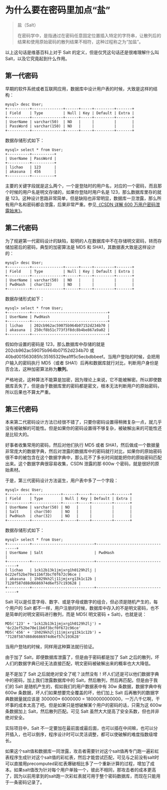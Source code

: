 # 为什么要在密码里加点“盐”

> 盐（Salt）
>
> 在密码学中，是指通过在密码任意固定位置插入特定的字符串，让散列后的结果和使用原始密码的散列结果不相符，这种过程称之为“加盐”。

以上这句话是维基百科上对于 Salt 的定义，但是仅凭这句话还是很难理解什么叫 Salt，以及它究竟起到什么作用。

## 第一代密码

早期的软件系统或者互联网应用，数据库中设计用户表的时候，大致是这样的结构：

```
mysql> desc User;
+----------+--------------+------+-----+---------+-------+
| Field    | Type         | Null | Key | Default | Extra |
+----------+--------------+------+-----+---------+-------+
| UserName | varchar(50)  | NO   |     |         |       |
| PassWord | varchar(150) | NO   |     |         |       |
+----------+--------------+------+-----+---------+-------+
```

数据存储形式如下：

```
mysql> select * from User;
+----------+----------+
| UserName | PassWord |
+----------+----------+
| lichao   | 123      |
| akasuna  | 456      |
+----------+----------+
```

主要的关键字段就是这么两个，一个是登陆时的用户名，对应的一个密码，而且那个时候的用户名是明文存储的，如果你登陆时用户名是 123，那么数据库里存的就是 123。这种设计思路非常简单，但是缺陷也非常明显，数据库一旦泄露，那么所有用户名和密码都会泄露，后果非常严重。参见[《CSDN 详解 600 万用户密码泄露始末》](http://tech.qq.com/a/20111221/000485.htm)。

## 第二代密码

为了规避第一代密码设计的缺陷，聪明的人在数据库中不在存储明文密码，转而存储加密后的密码，典型的加密算法是 MD5 和 SHA1，其数据表大致是这样设计的：

```
mysql> desc User;
+----------+--------------+------+-----+---------+-------+
| Field    | Type         | Null | Key | Default | Extra |
+----------+--------------+------+-----+---------+-------+
| UserName | varchar(50)  | NO   |     |         |       |
| PwdHash  | char(32)     | NO   |     |         |       |
+----------+--------------+------+-----+---------+-------+
```

数据存储形式如下：

```
mysql> select * from User;
+----------+----------------------------------+
| UserName | PwdHash                          |
+----------+----------------------------------+
| lichao   | 202cb962ac59075b964b07152d234b70 |
| akasuna  | 250cf8b51c773f3f8dc8b4be867a9a02 |
+----------+----------------------------------+
```

假如你设置的密码是 123，那么数据库中存储的就是 202cb962ac59075b964b07152d234b70 或 40bd001563085fc35165329ea1ff5c5ecbdbbeef。当用户登陆的时候，会把用户输入的密码执行 MD5（或者 SHA1）后再和数据库就行对比，判断用户身份是否合法，这种加密算法称为**散列**。

严格地说，这种算法不能算是加密，因为理论上来说，它不能被解密。所以即使数据库丢失了，但是由于数据库里的密码都是密文，根本无法判断用户的原始密码，所以后果也不算太严重。

## 第三代密码

本来第二代密码设计方法已经很不错了，只要你密码设置得稍微复杂一点，就几乎没有被破解的可能性。但是如果你的密码设置得不够复杂，被破解出来的可能性还是比较大的。

好事者收集常用的密码，然后对他们执行 MD5 或者 SHA1，然后做成一个数据量非常庞大的数据字典，然后对泄露的数据库中的密码就行对比，如果你的原始密码很不幸的被包含在这个数据字典中，那么花不了多长时间就能把你的原始密码匹配出来。这个数据字典很容易收集，CSDN 泄露的那 600w 个密码，就是很好的原始素材。

于是，第三代密码设计方法诞生，用户表中多了一个字段：

```
mysql> desc User;
+----------+-------------+------+-----+---------+-------+
| Field    | Type        | Null | Key | Default | Extra |
+----------+-------------+------+-----+---------+-------+
| UserName | varchar(50) | NO   |     |         |       |
| Salt     | char(50)    | NO   |     |         |       |
| PwdHash  | char(32)    | NO   |     |         |       |
+----------+-------------+------+-----+---------+-------+
```

数据存储形式如下：

```
mysql> select * from User;
+----------+----------------------------+----------------------------------+
| UserName | Salt                       | PwdHash                          |
+----------+----------------------------+----------------------------------+
| lichao   | 1ck12b13k1jmjxrg1h0129h2lj | 6c22ef52be70e11b6f3bcf0f672c96ce |
| akasuna  | 1h029kh2lj11jmjxrg13k1c12b | 7128f587d88d6686974d6ef57c193628 |
+----------+----------------------------+----------------------------------+
```

Salt 可以是任意字母、数字、或是字母或数字的组合，但必须是随机产生的，每个用户的 Salt 都不一样，用户注册的时候，数据库中存入的不是明文密码，也不是简单的对明文密码进行散列，而是 MD5( 明文密码 + Salt)，也就是说：

```
MD5('123' + '1ck12b13k1jmjxrg1h0129h2lj') = '6c22ef52be70e11b6f3bcf0f672c96ce'
MD5('456' + '1h029kh2lj11jmjxrg13k1c12b') = '7128f587d88d6686974d6ef57c193628'
```

当用户登陆的时候，同样用这种算法就行验证。

由于加了 Salt，即便数据库泄露了，但是由于密码都是加了 Salt 之后的散列，坏人们的数据字典已经无法直接匹配，明文密码被破解出来的概率也大大降低。

是不是加了 Salt 之后就绝对安全了呢？淡然没有！坏人们还是可以他们数据字典中的密码，加上我们泄露数据库中的 Salt，然后散列，然后再匹配。但是由于我们的 Salt 是随机产生的，假如我们的用户数据表中有 30w 条数据，数据字典中有 600w 条数据，坏人们如果想要完全覆盖的坏，他们加上 Salt 后再散列的数据字典数据量就应该是 300000* 6000000 = 1800000000000，一万八千亿啊，干坏事的成本太高了吧。但是如果只是想破解某个用户的密码的话，只需为这 600w 条数据加上 Salt，然后散列匹配。可见 Salt 虽然大大提高了安全系数，但也并非绝对安全。

实际项目中，Salt 不一定要加在最前面或最后面，也可以插在中间嘛，也可以分开插入，也可以倒序，程序设计时可以灵活调整，都可以使破解的难度指数级增长。


如果这个salt值和数据库一同泄露，攻击者需要针对这个salt值再专门跑一遍彩虹表程序生成针对这个salt值的彩虹表，然后才能尝试匹配，可见与之前没有salt时可以直接用precomputed彩虹表爆破相比多了一个重新计算的过程，增加了成本。如果salt值改为针对每个用户单独一个，彼此不相同，那攻击者的成本更高了，因为以前用拿到的salt跑一次彩虹表就可用于整个密码数据库，而现在只能用于一条密码记录了。

